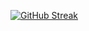 [![GitHub Streak](https://streak-stats.demolab.com?user=Love-Pengy&theme=radical&border_radius=10)](https://git.io/streak-stats)


<!---
- 👋 Hi, I’m @Love-Pengy
- 👀 I’m interested in ...
- 🌱 I’m currently learning ...
- 💞️ I’m looking to collaborate on ...
- 📫 How to reach me ...
- 😄 Pronouns: ...
- ⚡ Fun fact: ...
--->
<!---
Love-Pengy/Love-Pengy is a ✨ special ✨ repository because its `README.md` (this file) appears on your GitHub profile.
You can click the Preview link to take a look at your changes.
--->
